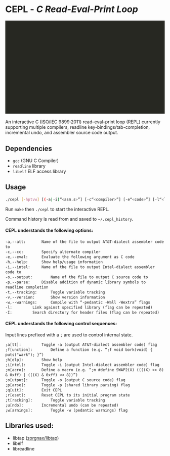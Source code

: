 # CEPL - *C Read-Eval-Print Loop*

![cepl](https://raw.githubusercontent.com/alyptik/cepl/master/cepl.gif)

An interactive C (ISO/IEC 9899:2011) read–eval–print loop (REPL) currently
supporting multiple compilers, readline key-bindings/tab-completion,
incremental undo, and assembler source code output.

## Dependencies

* `gcc` (GNU C Compiler)
* `readline` library
* `libelf` ELF access library

## Usage
```bash
./cepl [-hptvw] [(-a|-i)“<asm.s>”] [-c“<compiler>”] [-e“<code>”] [-l“<libs>”] [-I“<includes>”] [-o“<out.c>”]
```

Run `make` then `./cepl` to start the interactive REPL.

Command history is read from and saved to `~/.cepl_history`.

#### CEPL understands the following options:

	-a,--att:		Name of the file to output AT&T-dialect assembler code to
	-c,--cc:		Specify alternate compiler
	-e,--eval:		Evaluate the following argument as C code
	-h,--help:		Show help/usage information
	-i,--intel:		Name of the file to output Intel-dialect assembler code to
	-o,--output:		Name of the file to output C source code to
	-p,--parse:		Disable addition of dynamic library symbols to readline completion
	-t,--tracking:		Toggle variable tracking
	-v,--version:		Show version information
	-w,--warnings:		Compile with “-pedantic -Wall -Wextra” flags
	-l:			Link against specified library (flag can be repeated)
	-I:			Search directory for header files (flag can be repeated)

#### CEPL understands the following control sequences:

Input lines prefixed with a `;` are used to control internal state.

	;a[tt]:			Toggle -a (output AT&T-dialect assembler code) flag
	;f[unction]:		Define a function (e.g. “;f void bork(void) { puts("wark"); }”)
	;h[elp]:		Show help
	;i[ntel]:		Toggle -i (output Intel-dialect assembler code) flag
	;m[acro]:		Define a macro (e.g. “;m #define SWAP2(X) ((((X) >> 8) & 0xff) | (((X) & 0xff) << 8))”)
	;o[utput]:		Toggle -o (output C source code) flag
	;p[arse]:		Toggle -p (shared library parsing) flag
	;q[uit]:		Exit CEPL
	;r[eset]:		Reset CEPL to its initial program state
	;t[racking]:		Toggle variable tracking
	;u[ndo]:		Incremental undo (can be repeated)
	;w[arnings]:		Toggle -w (pedantic warnings) flag

## Libraries used:

* libtap ([zorgnax/libtap](https://github.com/zorgnax/libtap))
* libelf
* libreadline
